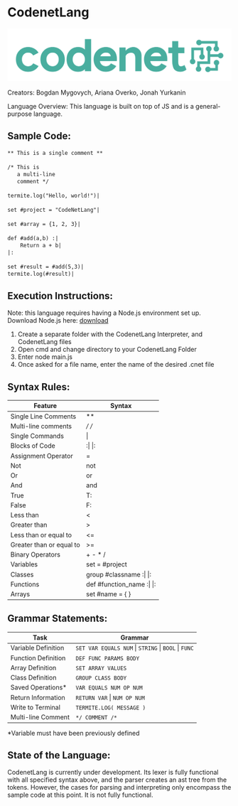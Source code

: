 # CodenetLang

![logo](<codenet logo.png>)

Creators: Bogdan Mygovych, Ariana Overko, Jonah Yurkanin

Language Overview: This language is built on top of JS and is a general-purpose language.

## Sample Code: 
```
** This is a single comment **

/* This is
   a multi-line
   comment */

termite.log("Hello, world!")|

set #project = "CodeNetLang"|

set #array = {1, 2, 3}|

def #add(a,b) :| 
	Return a + b|
|:

set #result = #add(5,3)|
termite.log(#result)| 
```

## Execution Instructions: 
Note: this language requires having a Node.js environment set up. 
Download Node.js here: [download](https://nodejs.org/en/download)

1) Create a separate folder with the CodenetLang Interpreter, and CodenetLang files
2) Open cmd and change directory to your CodenetLang Folder
3) Enter node main.js
4) Once asked for a file name, enter the name of the desired .cnet file

## Syntax Rules: 

| Feature              | Syntax                 |
|----------------------|------------------------|
| Single Line Comments | **                     |
| Multi-line comments  | */ /*                  |
| Single Commands      | \|                     |
| Blocks of Code       | :\| \|:                 |
| Assignment Operator  | =                      |
| Not                  | not                    |
| Or                   | or                     |
| And                  | and                    |
| True                 | T:                     |
| False                | F:                     |
| Less than            | <                      |
| Greater than         | >                      |
| Less than or equal to| <=                     |
| Greater than or equal to | >=                |
| Binary Operators     | + - * /                |
| Variables            | set = #project         |
| Classes              | group #classname :\| \|:|
| Functions            | def #function_name :\| \|:|
| Arrays               | set #name = { }        |


## Grammar Statements:
| Task                   | Grammar                    |
|------------------------|----------------------------|
| Variable Definition    | `SET VAR EQUALS NUM` \| `STRING` \| `BOOL` \| `FUNC` |
| Function Definition    | `DEF FUNC PARAMS BODY`    |
| Array Definition       | `SET ARRAY VALUES`        |
| Class Definition       | `GROUP CLASS BODY`        |
| Saved Operations*      | `VAR EQUALS NUM OP NUM`   |
| Return Information     | `RETURN VAR` \| `NUM OP NUM` |
| Write to Terminal      | `TERMITE.LOG( MESSAGE )`  |
| Multi-line Comment     | `*/ COMMENT /*`           |


*Variable must have been previously defined


## State of the Language:
CodenetLang is currently under development. Its lexer is fully functional with all specified syntax above, and the parser creates an ast tree from the tokens. However, the cases for parsing and interpreting only encompass the sample code at this point. It is not fully functional.


    
